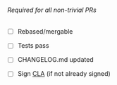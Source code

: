 ###### Required for all non-trivial PRs
- [ ] Rebased/mergable
- [ ] Tests pass
- [ ] CHANGELOG.md updated
- [ ] Sign [CLA]() (if not already signed)

